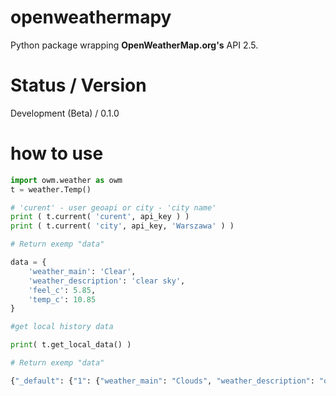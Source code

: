 # openweathermapy
Python package wrapping **OpenWeatherMap.org's** API 2.5.

# Status / Version
Development (Beta) / 0.1.0

# how to use
```Python
import owm.weather as owm
t = weather.Temp()

# 'curent' - user geoapi or city - 'city name'
print ( t.current( 'curent', api_key ) )
print ( t.current( 'city', api_key, 'Warszawa' ) )

# Return exemp "data"

data = {
    'weather_main': 'Clear',
    'weather_description': 'clear sky',
    'feel_c': 5.85,
    'temp_c': 10.85
}

#get local history data 

print( t.get_local_data() )

# Return exemp "data"

{"_default": {"1": {"weather_main": "Clouds", "weather_description": "overcast clouds", "feel_c": 12.85, "temp_c": 18.85, "timestamp": 1587722085.811539, "location": "Mokot\u00f3w", "typeplase": "curent"}}}
```